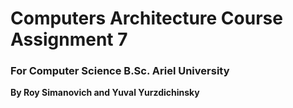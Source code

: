 # Computers Architecture Course Assignment 7
### For Computer Science B.Sc. Ariel University

**By Roy Simanovich and Yuval Yurzdichinsky**

